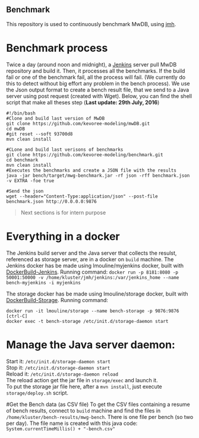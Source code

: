 Benchmark
---

This repository is used to continuously benchmark MwDB, using [jmh](http://openjdk.java.net/projects/code-tools/jmh/).

# Benchmark process
Twice a day (around noon and midnight), a [Jenkins](https://jenkins.io/) server pull MwDB repository and build it. Then, it processes all the benchmarks. If the build fail or one of the benchmark fail, all the process will fail. (We currently do this to detect without big effort any problem in the bench process). We use the Json output format to create a bench result file, that we send to a Java server using post request (created with Wget). Below, you can find the shell script that make all theses step (**Last update: 29th July, 2016**)

``` shell
#!/bin/bash
#Clone and build last version of MwDB
git clone https://github.com/kevoree-modeling/mwDB.git
cd mwDB
#git reset --soft 93700d8
mvn clean install

#CLone and build last verisons of benchmarks
git clone https://github.com/kevoree-modeling/benchmark.git
cd benchmark
mvn clean install
#Executes the benchmarks and create a JSON file with the results
java -jar bench/target/mwg-benchmark.jar -rf json -rff benchmark.json -v EXTRA -foe true

#Send the json
wget --header="Content-Type:application/json" --post-file benchmark.json http://0.0.0.0:9876
```

> Next sections is for intern purpose

# Everything in a docker
The Jenkins build server and the Java server that collects the resulst, referenced as storage server, are in a docker on `build` machine.
The Jenkins docker has be made using lmouline/myjenkins docker, built with [DockerBuild-Jenkins](https://github.com/kevoree-modeling/benchmark/blob/master/dockerbuilds/jenkins/DockerBuild-Jenkins). Running command: 
`docker run -p 8181:8080 -p 50001:50000 -v /home/kluster/jmh/jenkins:/var/jenkins_home --name bench-myjenkins -i myjenkins`

The storage docker has be made using lmouline/storage docker, built with [DockerBuild-Storage](https://github.com/kevoree-modeling/benchmark/blob/master/dockerbuilds/storage/DockerBuild-Storage). Running command:
``` shell
docker run -it lmouline/storage --name bench-storage -p 9876:9876
[ctrl-C]
docker exec -t bench-storage /etc/init.d/storage-daemon start
```

# Manage the Java server daemon:
Start it: `/etc/init.d/storage-daemon start` <br>
Stop it: `/etc/init.d/storage-daemon start` <br>
Reload it: `/etc/init.d/storage-daemon reload` <br>
The reload action get the jar file in `storage/exec` and launch it. <br>
To put the storage jar file here, after a `mvn install`, just execute `storage/deploy.sh` script. <br>

#Get the Bench data (as CSV file)
To get the CSV files containing a resume of bench results, connect to `build` machine and find the files in `/home/kluster/bench-results/mwg-bench`.
There is one file per bench (so two per day). The file name is created with this java code: 
`System.currentTimeMillis() + "-bench.csv"`
